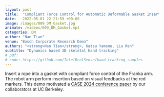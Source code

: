 ```yaml
---
layout: post
title:  "Compliant Force Control for Automatic Deformable Gasket Insertion"
date:   2022-05-01 22:21:59 +00:00
image: /images/009_DM_Gasket.jpg
animate: /videos/009_DM_Gasket.mp4
categories: DM
author: "Nan Tian"
venue: "Bosch Corporate Research Demo"
authors: "<strong>Nan Tian</strong>, Katsu Yamame, Liu Ren"
subtitle: "Dynamics based 3D skeletal hand tracking"
# pdf: 
# code: https://github.com/IntelRealSense/hand_tracking_samples
---
```


Insert a rope into a gasket with compliant force control of the Franka arm.  The robot arm perform insertion based on visual feedbacks at the red markers.  This demo motivated a [CASE 2024 conference paper](https://berkeleyautomation.github.io/robot-gasket/) by our collaborators at UC Berkeley.

<blockquote>
  <p>

  </p>
</blockquote>
